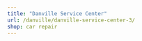 ```yaml
---
title: "Danville Service Center"
url: /danville/danville-service-center-3/
shop: car repair
---
```

